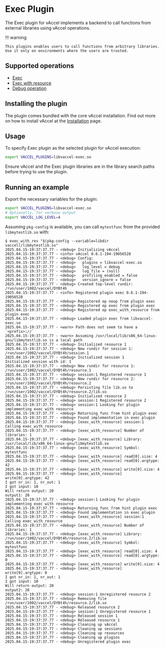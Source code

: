 # Exec Plugin

The Exec plugin for vAccel implements a backend to call functions from external
libraries using vAccel operations.

<!-- markdownlint-disable code-block-style -->

!!! warning

    This plugins enables users to call functions from arbitrary libraries.
    Use it only on environments where the users are trusted.

## Supported operations

- [Exec](../../../api/api-reference/operations.md#exec)
- [Exec with resource](../../../api/api-reference/operations.md#exec-with-resource)
- [Debug operation](../../../api/api-reference/operations.md#debug-operation)

## Installing the plugin

The plugin comes bundled with the core vAccel installation. Find out more on how
to install vAccel at the
[Installation](../../../getting-started/installation.md) page.

## Usage

To specify Exec plugin as the selected plugin for vAccel execution:

```sh
export VACCEL_PLUGINS=libvaccel-exec.so
```

Ensure vAccel and the Exec plugin libraries are in the library search paths
before trying to use the plugin.

## Running an example

Export the necessary variables for the plugin:

```sh
export VACCEL_PLUGINS=libvaccel-exec.so
# Optionally, for verbose output
export VACCEL_LOG_LEVEL=4
```

Assuming `pkg-config` is available, you can call `mytestfunc` from the provided
`libmytestlib.so` with:

```console
$ exec_with_res "$(pkg-config --variable=libdir vaccel)/libmytestlib.so"
2025.04.15-19:37:37.77 - <debug> Initializing vAccel
2025.04.15-19:37:37.77 - <info> vAccel 0.6.1-194-19056528
2025.04.15-19:37:37.77 - <debug> Config:
2025.04.15-19:37:37.77 - <debug>   plugins = libvaccel-exec.so
2025.04.15-19:37:37.77 - <debug>   log_level = debug
2025.04.15-19:37:37.77 - <debug>   log_file = (null)
2025.04.15-19:37:37.77 - <debug>   profiling_enabled = false
2025.04.15-19:37:37.77 - <debug>   version_ignore = false
2025.04.15-19:37:37.77 - <debug> Created top-level rundir: /run/user/1002/vaccel/DYBt4h
2025.04.15-19:37:37.77 - <info> Registered plugin exec 0.6.1-194-19056528
2025.04.15-19:37:37.77 - <debug> Registered op noop from plugin exec
2025.04.15-19:37:37.77 - <debug> Registered op exec from plugin exec
2025.04.15-19:37:37.77 - <debug> Registered op exec_with_resource from plugin exec
2025.04.15-19:37:37.77 - <debug> Loaded plugin exec from libvaccel-exec.so
2025.04.15-19:37:37.77 - <warn> Path does not seem to have a `<prefix>://`
2025.04.15-19:37:37.77 - <warn> Assuming /usr/local/lib/x86_64-linux-gnu/libmytestlib.so is a local path
2025.04.15-19:37:37.77 - <debug> Initialized resource 1
2025.04.15-19:37:37.77 - <debug> New rundir for session 1: /run/user/1002/vaccel/DYBt4h/session.1
2025.04.15-19:37:37.77 - <debug> Initialized session 1
Initialized session with id: 1
2025.04.15-19:37:37.77 - <debug> New rundir for resource 1: /run/user/1002/vaccel/DYBt4h/resource.1
2025.04.15-19:37:37.77 - <debug> session:1 Registered resource 1
2025.04.15-19:37:37.77 - <debug> New rundir for resource 2: /run/user/1002/vaccel/DYBt4h/resource.2
2025.04.15-19:37:37.77 - <debug> Persisting file lib.so to /run/user/1002/vaccel/DYBt4h/resource.2/lib.so
2025.04.15-19:37:37.77 - <debug> Initialized resource 2
2025.04.15-19:37:37.77 - <debug> session:1 Registered resource 2
2025.04.15-19:37:37.77 - <debug> session:1 Looking for plugin implementing exec with resource
2025.04.15-19:37:37.77 - <debug> Returning func from hint plugin exec
2025.04.15-19:37:37.77 - <debug> Found implementation in exec plugin
2025.04.15-19:37:37.77 - <debug> [exec_with_resource] session:1 Calling exec_with_resource
2025.04.15-19:37:37.77 - <debug> [exec_with_resource] Number of libraries: 1
2025.04.15-19:37:37.77 - <debug> [exec_with_resource] Library: /usr/local/lib/x86_64-linux-gnu/libmytestlib.so
2025.04.15-19:37:37.77 - <debug> [exec_with_resource] Symbol: mytestfunc
2025.04.15-19:37:37.77 - <debug> [exec_with_resource] read[0].size: 4
2025.04.15-19:37:37.77 - <debug> [exec_with_resource] read[0].argtype: 42
2025.04.15-19:37:37.77 - <debug> [exec_with_resource] write[0].size: 4
2025.04.15-19:37:37.77 - <debug> [exec_with_resource] write[0].argtype: 42
I got nr_in: 1, nr_out: 1
I got input: 10
Will return output: 20
output1: 20
2025.04.15-19:37:37.77 - <debug> session:1 Looking for plugin implementing exec with resource
2025.04.15-19:37:37.77 - <debug> Returning func from hint plugin exec
2025.04.15-19:37:37.77 - <debug> Found implementation in exec plugin
2025.04.15-19:37:37.77 - <debug> [exec_with_resource] session:1 Calling exec_with_resource
2025.04.15-19:37:37.77 - <debug> [exec_with_resource] Number of libraries: 1
2025.04.15-19:37:37.77 - <debug> [exec_with_resource] Library: /run/user/1002/vaccel/DYBt4h/resource.2/lib.so
2025.04.15-19:37:37.77 - <debug> [exec_with_resource] Symbol: mytestfunc
2025.04.15-19:37:37.77 - <debug> [exec_with_resource] read[0].size: 4
2025.04.15-19:37:37.77 - <debug> [exec_with_resource] read[0].argtype: 0
2025.04.15-19:37:37.77 - <debug> [exec_with_resource] write[0].size: 4
2025.04.15-19:37:37.77 - <debug> [exec_with_resource] write[0].argtype: 0
I got nr_in: 1, nr_out: 1
I got input: 10
Will return output: 20
output2: 20
2025.04.15-19:37:37.77 - <debug> session:1 Unregistered resource 2
2025.04.15-19:37:37.77 - <debug> Removing file /run/user/1002/vaccel/DYBt4h/resource.2/lib.so
2025.04.15-19:37:37.77 - <debug> Released resource 2
2025.04.15-19:37:37.77 - <debug> session:1 Unregistered resource 1
2025.04.15-19:37:37.77 - <debug> Released session 1
2025.04.15-19:37:37.77 - <debug> Released resource 1
2025.04.15-19:37:37.77 - <debug> Cleaning up vAccel
2025.04.15-19:37:37.77 - <debug> Cleaning up sessions
2025.04.15-19:37:37.77 - <debug> Cleaning up resources
2025.04.15-19:37:37.77 - <debug> Cleaning up plugins
2025.04.15-19:37:37.77 - <debug> Unregistered plugin exec
```
